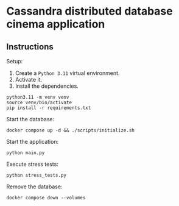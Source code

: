 # Cassandra distributed database cinema application
## Instructions
Setup:
1. Create a `Python 3.11` virtual environment.
2. Activate it.
3. Install the dependencies.
```shell
python3.11 -m venv venv
source venv/bin/activate
pip install -r requirements.txt
```

Start the database:
```shell
docker compose up -d && ./scripts/initialize.sh
```

Start the application:
```shell
python main.py
```

Execute stress tests:
```shell
python stress_tests.py
```

Remove the database:
```shell
docker compose down --volumes
```
